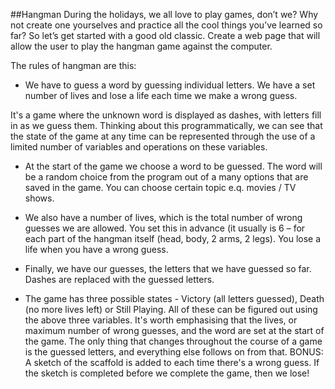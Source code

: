 ##Hangman
During the holidays, we all love to play games, don’t we? Why not create one yourselves and practice all the cool things you’ve learned so far? So let’s get started with a good old classic.
Create a web page that will allow the user to play the hangman game against the computer. 
 
The rules of hangman are this:
 - We have to guess a word by guessing individual letters. We have a set number of lives and lose a life each time we make a wrong guess.

It's a game where the unknown word is displayed as dashes, with letters fill in as we guess them. 
Thinking about this programmatically, we can see that the state of the game at any time can be represented through the use of a limited number of variables and operations on these variables.

-	At the start of the game we choose a word to be guessed. The word will be a random choice from the program out of a many options that are saved in the game. You can choose certain topic e.q. movies / TV shows.

-	We also have a number of lives, which is the total number of wrong guesses we are allowed. You set this in advance (it usually is 6 – for each part of the hangman itself (head, body, 2 arms, 2 legs). You lose a life when you have a wrong guess.


-	Finally, we have our guesses, the letters that we have guessed so far. Dashes are replaced with the guessed letters.

-	The game has three possible states - Victory (all letters guessed), Death (no more lives left) or Still Playing. All of these can be figured out using the above three variables.
It's worth emphasising that the lives, or maximum number of wrong guesses, and the word are set at the start of the game. The only thing that changes throughout the course of a game is the guessed letters, and everything else follows on from that.
BONUS: A sketch of the scaffold is added to each time there's a wrong guess. If the sketch is completed before we complete the game, then we lose!
